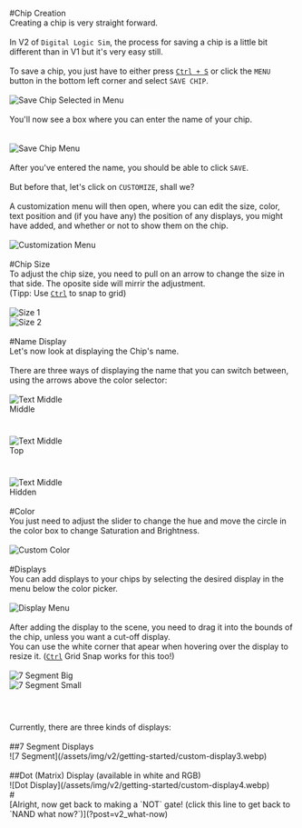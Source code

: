 #Chip Creation
<br>
Creating a chip is very straight forward.
<br><br>
In V2 of  `Digital Logic Sim`, the process for saving a chip is a little bit different than in V1 but it's very easy still.
<br><br>
To save a chip, you just have to either press [`Ctrl + S`](?post=v2_shortcuts) or click the `MENU` button in the bottom left corner and select `SAVE CHIP`.
<br><br>
![Save Chip Selected in Menu](/assets/img/v2/getting-started/menu-save-chip-selected.webp)
<br><br>
You'll now see a box where you can enter the name of your chip.<br>
<br><br>
![Save Chip Menu](/assets/img/v2/getting-started/save-chip-menu.webp)
<br><br>
After you've entered the name, you should be able to click `SAVE`.
<br><br>
But before that, let's click on `CUSTOMIZE`, shall we?
<br><br>
A customization menu will then open, where you can edit the size, color, text position and (if you have any) the position of any displays, you might have added, and whether or not to show them on the chip.
<br><br>
![Customization Menu](/assets/img/v2/getting-started/custom1.webp)
<br><br>
#Chip Size
<br>
To adjust the chip size, you need to pull on an arrow to change the size in that side. The oposite side will mirrir the adjustment.<br>
(Tipp: Use [`Ctrl`](?post=v2_shortcuts) to snap to grid)
<br><br>
![Size 1](/assets/img/v2/getting-started/custom-size1.webp)
<br>
![Size 2](/assets/img/v2/getting-started/custom-size2.webp)
<br><br>
#Name Display
<br>
Let's now look at displaying the Chip's name.
<br><br>
There are three ways of displaying the name that you can switch between, using the arrows above the color selector:
<br><br>
![Text Middle](/assets/img/v2/getting-started/custom-text1.webp)
<br>
Middle
<br>
# 
![Text Middle](/assets/img/v2/getting-started/custom-text2.webp)
<br>
Top
<br>
# 
![Text Middle](/assets/img/v2/getting-started/custom-text3.webp)
<br>
Hidden
<br><br>
#Color
<br>
You just need to adjust the slider to change the hue and move the circle in the color box to change Saturation and Brightness.
<br><br>
![Custom Color](/assets/img/v2/getting-started/custom-color.webp)
<br><br>
#Displays
<br>
You can add displays to your chips by selecting the desired display in the menu below the color picker.
<br><br>
![Display Menu](/assets/img/v2/getting-started/custom-display-menu.webp)
<br><br>
After adding the display to the scene, you need to drag it into the bounds of the chip, unless you want a cut-off display.<br>
You can use the white corner that apear when hovering over the display to resize it. ([`Ctrl`](?post=v2_shortcuts) Grid Snap works for this too!)
<br><br>
![7 Segment Big](/assets/img/v2/getting-started/custom-display1.webp)
<br>
![7 Segment Small](/assets/img/v2/getting-started/custom-display2.webp)
<br>
# 
<br>
Currently, there are three kinds of displays:
<br><br>
##7 Segment Displays
<br>
![7 Segment](/assets/img/v2/getting-started/custom-display3.webp)
<br><br>
##Dot (Matrix) Display (available in white and RGB)
<br>
![Dot Display](/assets/img/v2/getting-started/custom-display4.webp)
<br>
# 
<br>
[Alright, now get back to making a `NOT` gate! (click this line to get back to `NAND what now?`)](?post=v2_what-now)
<br><br><br><br><br><br><br>